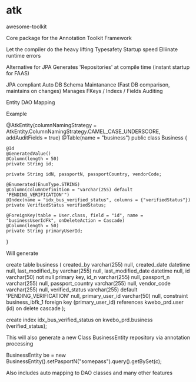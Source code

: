 # atk
awesome-toolkit


Core package for the Annotation Toolkit Framework

Let the compiler do the heavy lifting
Typesafety
Startup speed
Elliinate runtime errors

Alternative for JPA
Generates 'Repositories' at compile time (instant startup for FAAS)

JPA compliant
Auto DB Schema Maintanance (Fast DB comparison, maintains on changes)
Manages FKeys / Indexs / Fields
Auditing

Entity DAO Mapping

Example

@AtkEntity(columnNamingStrategy = AtkEntity.ColumnNamingStrategy.CAMEL_CASE_UNDERSCORE, addAuditFields = true)
@Table(name = "business")
public class Business {

    @Id
    @GeneratedValue()
    @Column(length = 50)
    private String id;

    private String idN, passportN, passportCountry, vendorCode;
    
    @Enumerated(EnumType.STRING)
    @Column(columnDefinition = "varchar(255) default 'PENDING_VERIFICATION'")
    @Index(name = "idx_bus_verified_status", columns = {"verifiedStatus"})
    private VerifiedStatus verifiedStatus;

    @ForeignKey(table = User.class, field = "id", name = "businessUserIdFk", onDeleteAction = Cascade)
    @Column(length = 50)
    private String primaryUserId;


}

Will generate 

create table business
(
	created_by varchar(255) null,
	created_date datetime null,
	last_modified_by varchar(255) null,
	last_modified_date datetime null,
	id varchar(50) not null
		primary key,
	id_n varchar(255) null,
	passport_n varchar(255) null,
	passport_country varchar(255) null,
	vendor_code varchar(255) null,
	verified_status varchar(255) default 'PENDING_VERIFICATION' null,
  primary_user_id varchar(50) null,
	constraint business_ibfk_1
		foreign key (primary_user_id) references kwebo_prd.user (id)
			on delete cascade
);

create index idx_bus_verified_status
	on kwebo_prd.business (verified_status);


This will also generate a new Class BusinessEntity repository via annotation processing

BusinessEntity be = new BusinessEntity().setPasportN("somepass").query().getBySet(c);

Also includes auto mapping to DAO classes and many other features
